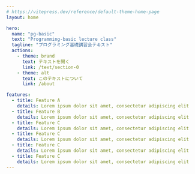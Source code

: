 ```yaml
---
# https://vitepress.dev/reference/default-theme-home-page
layout: home

hero:
  name: "pg-basic"
  text: "Programming-basic lecture class"
  tagline: "プログラミング基礎講習会テキスト"
  actions:
    - theme: brand
      text: テキストを開く
      link: /text/section-0
    - theme: alt
      text: このテキストについて
      link: /about

features:
  - title: Feature A
    details: Lorem ipsum dolor sit amet, consectetur adipiscing elit
  - title: Feature B
    details: Lorem ipsum dolor sit amet, consectetur adipiscing elit
  - title: Feature C
    details: Lorem ipsum dolor sit amet, consectetur adipiscing elit
  - title: Feature C
    details: Lorem ipsum dolor sit amet, consectetur adipiscing elit
  - title: Feature C
    details: Lorem ipsum dolor sit amet, consectetur adipiscing elit
  - title: Feature C
    details: Lorem ipsum dolor sit amet, consectetur adipiscing elit
---
```


